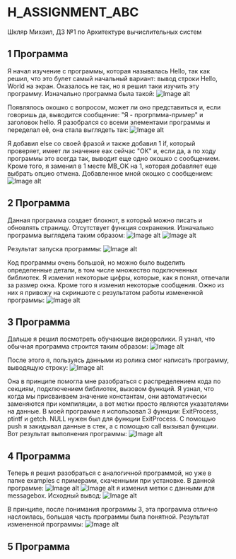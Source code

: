 # H_ASSIGNMENT_ABC
Шкляр Михаил, ДЗ №1 по Архитектуре вычислительных систем
## 1 Программа
Я начал изучение с программы, которая называлась Hello, так как решил, что это булет самый начальный вариант:
вывод строки Hello, World на экран. Оказалось не так, но я решил таки изучить эту программу.
Изначально программа была такой:
![Image alt](./image.png)

Появлялось окошко с вопросом, может ли оно представиться и, если говоришь да, выводится сообщение: "Я - прогрпмма-пример" и заголовок hello.
Я разобрался со всеми элементами программы и переделал её, она стала выглядеть так:
![Image alt](./Image1.2.png)

Я добавил else со своей фразой и также добавил 1 if, который проверяет, имеет ли значение eax сейчас "ОК" и, если да, а по ходу программы это всегда так,
выводит еще одно окошко с сообщением. Кроме того, я заменил в 1 месте MB_OK на 1, которая добавляет еще выбрать опцию отмена.
Добавленное мной окошко с сообщением:
![Image alt](./Image1.3.png)

## 2 Программа
Данная программа создает блокнот, в который можно писать и обновлять страницу. Отсутствует функция сохранения.
Изначально программа выглядела таким образом:
![Image alt](./Image2.1.png)
![Image alt](./Image2.2.png)

Результат запуска программы:
![Image alt](./Image2.3.png)

Код программы очень большой, но можно было выделить определенные детали, в том числе множество подключенных библиотек.
Я изменил некоторые цифры, которые, как я понял, отвечали за размер окна. Кроме того я изменил некоторые сообщения.
Ожно из них я привожу на скриншоте с результатом работы измененной программы:
![Image alt](./Image2.4.png)

## 3 Программа
Дальше я решил посмотреть обучающие видеоролики.
Я узнал, что обычная программа строится таким образом:
![Image alt](./Image3.1.png)

После этого я, пользуясь данными из ролика смог написать программу, выводящую строку:
![Image alt](./Image3.2.png)

Она в принципе помогла мне разобраться с распределением кода по секциям, подключением библиотек, вызовом функций.
Я узнал, что когда мы присваиваем значение константам, они автоматически заменяются при компиляции, а вот метки просто являются указателями на данные.
В моей программе я использовал 3 функции: ExitProcess, ptintf и getch. NULL нужен был для функции ExitProcess. C помощью push я закидывал данные в стек,
а с помощью call вызывал функции.
Вот результат выполнения программы:
![Image alt](./Image3.3.png)

## 4 Программа
Теперь я решил разобраться с аналогичной программой, но уже в папке examples с примерами, скаченными при установке.
В данной программе:
![Image alt](./Image4.1.png)
![Image alt](./Image4.2.png)
я изменил метки с данными для messagebox. 
Исходный вывод:
![Image alt](./Image4.3.png)

В принципе, после понимания программы 3, эта программа отлично наслоилась, большая часть программы была понятной.
Результат измененной программы:
![Image alt](./Image4.4.png)

## 5 Программа
